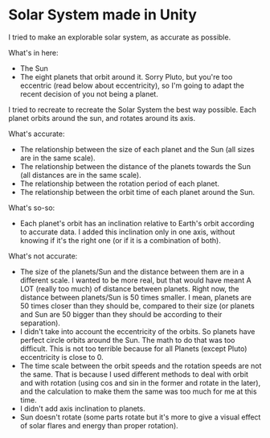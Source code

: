 Solar System made in Unity
======================

I tried to make an explorable solar system, as accurate as possible.

What's in here:
* The Sun
* The eight planets that orbit around it. Sorry Pluto, but you're too eccentric (read below about eccentricity), so I'm going to adapt the recent decision of you not being a planet.

I tried to recreate to recreate the Solar System the best way possible. Each planet orbits around the sun, and rotates around its axis.

What's accurate:
* The relationship between the size of each planet and the Sun (all sizes are in the same scale).
* The relationship between the distance of the planets towards the Sun (all distances are in the same scale).
* The relationship between the rotation period of each planet.
* The relationship between the orbit time of each planet around the Sun.

What's so-so:
* Each planet's orbit has an inclination relative to Earth's orbit according to accurate data. I added this inclination only in one axis, without knowing if it's the right one (or if it is a combination of both).

What's not accurate:
* The size of the planets/Sun and the distance between them are in a different scale. I wanted to be more real, but that would have meant A LOT (really too much) of distance between planets. Right now, the distance between planets/Sun is 50 times smaller. I mean, planets are 50 times closer than they should be, compared to their size (or planets and Sun are 50 bigger than they should be according to their separation).
* I didn't take into account the eccentricity of the orbits. So planets have perfect circle orbits around the Sun. The math to do that was too difficult. This is not too terrible because for all Planets (except Pluto) eccentricity is close to 0.
* The time scale between the orbit speeds and the rotation speeds are not the same. That is because I used different methods to deal with orbit and with rotation (using cos and sin in the former and rotate in the later), and the calculation to make them the same was too much for me at this time.
* I didn't add axis inclination to planets.
* Sun doesn't rotate (some parts rotate but it's more to give a visual effect of solar flares and energy than proper rotation).